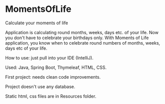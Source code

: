 # MomentsOfLife
Calculate your moments of life

Application is calculating round months, weeks, days etc. of your life. Now you don't have to celebrate your birthdays only.
With Moments of Life application, you know when to celebrate round numbers of months, weeks, days etc of your life.

How to use: just pull into your IDE (IntelliJ).

Used: Java, Spring Boot, Thymeleaf, HTML, CSS.

First project: needs clean code improvements.

Project doesn't use any database.

Static html, css files are in Resources folder.
